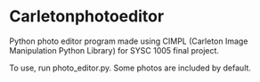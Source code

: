# Carletonphotoeditor

Python photo editor program made using CIMPL (Carleton Image Manipulation Python Library) for SYSC 1005 final project.

To use, run photo_editor.py. Some photos are included by default.
